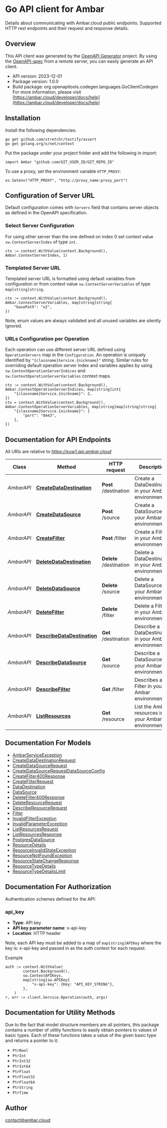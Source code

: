 # Go API client for Ambar

Details about communicating with Ambar.cloud public endpoints. Supported HTTP rest endpoints and their  request and response details.

## Overview
This API client was generated by the [OpenAPI Generator](https://openapi-generator.tech) project.  By using the [OpenAPI-spec](https://www.openapis.org/) from a remote server, you can easily generate an API client.

- API version: 2023-12-01
- Package version: 1.0.0
- Build package: org.openapitools.codegen.languages.GoClientCodegen
For more information, please visit [https://ambar.cloud/developer/docs/help](https://ambar.cloud/developer/docs/help)

## Installation

Install the following dependencies:

```shell
go get github.com/stretchr/testify/assert
go get golang.org/x/net/context
```

Put the package under your project folder and add the following in import:

```golang
import Ambar "github.com/GIT_USER_ID/GIT_REPO_ID"
```

To use a proxy, set the environment variable `HTTP_PROXY`:

```golang
os.Setenv("HTTP_PROXY", "http://proxy_name:proxy_port")
```

## Configuration of Server URL

Default configuration comes with `Servers` field that contains server objects as defined in the OpenAPI specification.

### Select Server Configuration

For using other server than the one defined on index 0 set context value `sw.ContextServerIndex` of type `int`.

```golang
ctx := context.WithValue(context.Background(), Ambar.ContextServerIndex, 1)
```

### Templated Server URL

Templated server URL is formatted using default variables from configuration or from context value `sw.ContextServerVariables` of type `map[string]string`.

```golang
ctx := context.WithValue(context.Background(), Ambar.ContextServerVariables, map[string]string{
	"basePath": "v2",
})
```

Note, enum values are always validated and all unused variables are silently ignored.

### URLs Configuration per Operation

Each operation can use different server URL defined using `OperationServers` map in the `Configuration`.
An operation is uniquely identified by `"{classname}Service.{nickname}"` string.
Similar rules for overriding default operation server index and variables applies by using `sw.ContextOperationServerIndices` and `sw.ContextOperationServerVariables` context maps.

```golang
ctx := context.WithValue(context.Background(), Ambar.ContextOperationServerIndices, map[string]int{
	"{classname}Service.{nickname}": 2,
})
ctx = context.WithValue(context.Background(), Ambar.ContextOperationServerVariables, map[string]map[string]string{
	"{classname}Service.{nickname}": {
		"port": "8443",
	},
})
```

## Documentation for API Endpoints

All URIs are relative to *https://euw1.api.ambar.cloud*

Class | Method | HTTP request | Description
------------ | ------------- | ------------- | -------------
*AmbarAPI* | [**CreateDataDestination**](docs/AmbarAPI.md#createdatadestination) | **Post** /destination | Create a DataDestination in your Ambar environment.
*AmbarAPI* | [**CreateDataSource**](docs/AmbarAPI.md#createdatasource) | **Post** /source | Create a DataSource in your Ambar environment.
*AmbarAPI* | [**CreateFilter**](docs/AmbarAPI.md#createfilter) | **Post** /filter | Create a Filter in your Ambar environment.
*AmbarAPI* | [**DeleteDataDestination**](docs/AmbarAPI.md#deletedatadestination) | **Delete** /destination | Delete a DataDestination in your Ambar environment.
*AmbarAPI* | [**DeleteDataSource**](docs/AmbarAPI.md#deletedatasource) | **Delete** /source | Delete a DataSource in your Ambar environment.
*AmbarAPI* | [**DeleteFilter**](docs/AmbarAPI.md#deletefilter) | **Delete** /filter | Delete a Filter in your Ambar environment.
*AmbarAPI* | [**DescribeDataDestination**](docs/AmbarAPI.md#describedatadestination) | **Get** /destination | Describe a DataDestination in your Ambar environment.
*AmbarAPI* | [**DescribeDataSource**](docs/AmbarAPI.md#describedatasource) | **Get** /source | Describe a DataSource in your Ambar environment.
*AmbarAPI* | [**DescribeFilter**](docs/AmbarAPI.md#describefilter) | **Get** /filter | Describes a Filter in your Ambar environment.
*AmbarAPI* | [**ListResources**](docs/AmbarAPI.md#listresources) | **Get** /resource | List the Ambar resources in your Ambar environment.


## Documentation For Models

 - [AmbarServiceException](docs/AmbarServiceException.md)
 - [CreateDataDestinationRequest](docs/CreateDataDestinationRequest.md)
 - [CreateDataSourceRequest](docs/CreateDataSourceRequest.md)
 - [CreateDataSourceRequestDataSourceConfig](docs/CreateDataSourceRequestDataSourceConfig.md)
 - [CreateFilter400Response](docs/CreateFilter400Response.md)
 - [CreateFilterRequest](docs/CreateFilterRequest.md)
 - [DataDestination](docs/DataDestination.md)
 - [DataSource](docs/DataSource.md)
 - [DeleteFilter400Response](docs/DeleteFilter400Response.md)
 - [DeleteResourceRequest](docs/DeleteResourceRequest.md)
 - [DescribeResourceRequest](docs/DescribeResourceRequest.md)
 - [Filter](docs/Filter.md)
 - [InvalidFilterException](docs/InvalidFilterException.md)
 - [InvalidParameterException](docs/InvalidParameterException.md)
 - [ListResourcesRequest](docs/ListResourcesRequest.md)
 - [ListResourcesResponse](docs/ListResourcesResponse.md)
 - [PostgresDataSource](docs/PostgresDataSource.md)
 - [ResourceDetails](docs/ResourceDetails.md)
 - [ResourceInvalidStateException](docs/ResourceInvalidStateException.md)
 - [ResourceNotFoundException](docs/ResourceNotFoundException.md)
 - [ResourceStateChangeResponse](docs/ResourceStateChangeResponse.md)
 - [ResourceTypeDetails](docs/ResourceTypeDetails.md)
 - [ResourceTypeDetailsLimit](docs/ResourceTypeDetailsLimit.md)


## Documentation For Authorization


Authentication schemes defined for the API:
### api_key

- **Type**: API key
- **API key parameter name**: x-api-key
- **Location**: HTTP header

Note, each API key must be added to a map of `map[string]APIKey` where the key is: x-api-key and passed in as the auth context for each request.

Example

```golang
auth := context.WithValue(
		context.Background(),
		sw.ContextAPIKeys,
		map[string]sw.APIKey{
			"x-api-key": {Key: "API_KEY_STRING"},
		},
	)
r, err := client.Service.Operation(auth, args)
```


## Documentation for Utility Methods

Due to the fact that model structure members are all pointers, this package contains
a number of utility functions to easily obtain pointers to values of basic types.
Each of these functions takes a value of the given basic type and returns a pointer to it:

* `PtrBool`
* `PtrInt`
* `PtrInt32`
* `PtrInt64`
* `PtrFloat`
* `PtrFloat32`
* `PtrFloat64`
* `PtrString`
* `PtrTime`

## Author

contact@ambar.cloud

